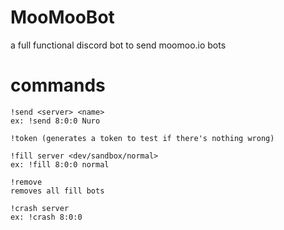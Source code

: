 # MooMooBot
a full functional discord bot to send moomoo.io bots

# commands
```
!send <server> <name>
ex: !send 8:0:0 Nuro

!token (generates a token to test if there's nothing wrong)

!fill server <dev/sandbox/normal>
ex: !fill 8:0:0 normal

!remove
removes all fill bots

!crash server
ex: !crash 8:0:0
```
